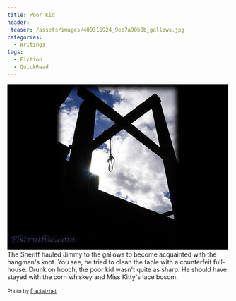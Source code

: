 ```yaml
---
title: Poor Kid
header:
 teaser: /assets/images/409315924_9ee7a90b8b_gallows.jpg
categories:
  - Writings
tags:
  - Fiction
  - QuickRead
---
```

<img src="/assets/images/409315924_9ee7a90b8b_gallows.jpg">The Sheriff hauled Jimmy to the gallows to become acquainted with the hangman's knot. You see, he tried to clean the table with a counterfeit full-house. Drunk on hooch, the poor kid wasn't quite as sharp. He should have stayed with the corn whiskey and Miss Kitty's lace bosom.

<small>Photo by <a href="http://www.flickr.com/photos/95575701@N00/409315924">fractalznet</a></small>